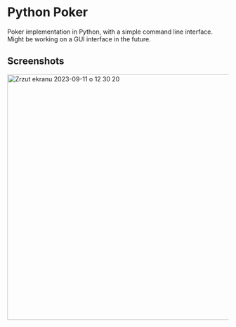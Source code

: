 # Python Poker

Poker implementation in Python, with a simple command line interface.
Might be working on a GUI interface in the future.  

## Screenshots
<img width="560" alt="Zrzut ekranu 2023-09-11 o 12 30 20" src="https://github.com/BtNowakowski/python_poker/assets/107316656/ba275396-e64c-4fa2-82c8-42b82d63fe79">



